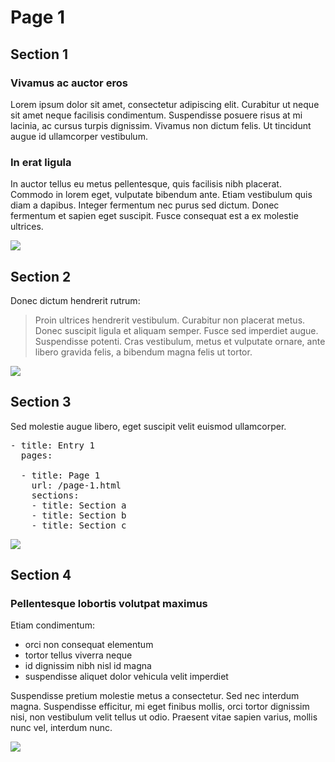 ---
---

# Page 1

## Section 1

### Vivamus ac auctor eros
Lorem ipsum dolor sit amet, consectetur adipiscing elit. Curabitur ut neque sit amet neque facilisis condimentum. Suspendisse posuere risus at mi lacinia, ac cursus turpis dignissim. Vivamus non dictum felis. Ut tincidunt augue id ullamcorper vestibulum.

### In erat ligula

In auctor tellus eu metus pellentesque, quis facilisis nibh placerat. Commodo in lorem eget, vulputate bibendum ante. Etiam vestibulum quis diam a dapibus. Integer fermentum nec purus sed dictum. Donec fermentum et sapien eget suscipit. Fusce consequat est a ex molestie ultrices.

<img src="http://placehold.it/800x600">

## Section 2

Donec dictum hendrerit rutrum: 

> Proin ultrices hendrerit vestibulum. Curabitur non placerat metus. Donec suscipit ligula et aliquam semper. Fusce sed imperdiet augue. Suspendisse potenti. Cras vestibulum, metus et vulputate ornare, ante libero gravida felis, a bibendum magna felis ut tortor.

<img src="http://placehold.it/800x600">

## Section 3

Sed molestie augue libero, eget suscipit velit euismod ullamcorper.
 
<pre>
- title: Entry 1
  pages:

  - title: Page 1
    url: /page-1.html
    sections:
    - title: Section a
    - title: Section b
    - title: Section c
</pre>

<img src="http://placehold.it/800x600">

## Section 4

### Pellentesque lobortis volutpat maximus 

Etiam condimentum:

- orci non consequat elementum
- tortor tellus viverra neque
- id dignissim nibh nisl id magna
- suspendisse aliquet dolor vehicula velit imperdiet

Suspendisse pretium molestie metus a consectetur. Sed nec interdum magna. Suspendisse efficitur, mi eget finibus mollis, orci tortor dignissim nisi, non vestibulum velit tellus ut odio. Praesent vitae sapien varius, mollis nunc vel, interdum nunc.

<img src="http://placehold.it/800x600">